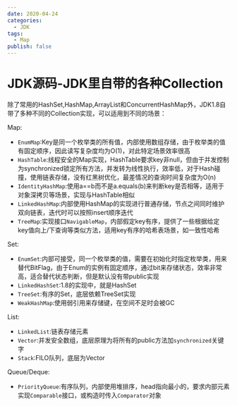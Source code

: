 ```yaml
---
date: 2020-04-24
categories:
  - JDK
tags:
  - Map
publish: false
---
```


# JDK源码-JDK里自带的各种Collection

除了常用的HashSet,HashMap,ArrayList和ConcurrentHashMap外，JDK1.8自带了多种不同的Collection实现，可以适用到不同的场景：

Map:

- ```EnumMap```:Key是同一个枚举类的所有值，内部使用数组存储，由于枚举类的值有固定顺序，因此读写复杂度均为O(1)，对此特定场景效率很高
- ```HashTable```:线程安全的Map实现，HashTable要求key非null，但由于并发控制为synchronized锁定所有方法，并发转为线性执行，效率低，对于Hash碰撞，使用链表存储，没有红黑树优化，最差情况的查询时间复杂度为O(n)
- ```IdentityHashMap```:使用a==b而不是a.equals(b)来判断key是否相等，适用于对象深拷贝等场景，实现与HashTable相似
- ```LinkedHashMap```:内部使用HashMap的实现进行普通存储，节点之间同时维护双向链表，迭代时可以按照insert顺序迭代
- ```TreeMap```:实现接口```NavigableMap```，内部假定key有序，提供了一些根据给定key值向上/下查询等类似方法，适用key有序的哈希表场景，如一致性哈希

Set:

- ```EnumSet```:内部可接受，同一个枚举类的值，需要在初始化时指定枚举类，用来替代BitFlag，由于Enum的实例有固定顺序，通过bit来存储状态，效率非常高，适合替代状态判断，但是默认没有带public实现
- ```LinkedHashSet```:1.8的实现中，就是HashSet
- ```TreeSet```:有序的Set，底层依赖TreeSet实现
- ```WeakHashMap```:使用弱引用来存储键，在空间不足时会被GC

List:

- ```LinkedList```:链表存储元素
- ```Vector```:并发安全数组，底层原理为将所有的public方法加```synchronized```关键字
- ```Stack```:FILO队列，底层为Vector

Queue/Deque:

- ```PriorityQueue```:有序队列，内部使用堆排序，head指向最小的，要求内部元素实现```Comparable```接口，或构造时传入```Comparator```对象